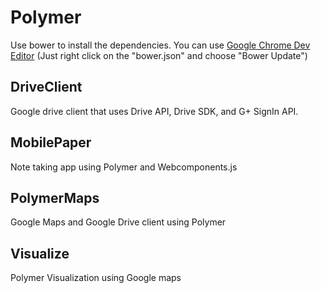 Polymer
=======
Use bower to install the dependencies. You can use [Google Chrome Dev Editor](https://chrome.google.com/webstore/detail/chrome-dev-editor-develop/pnoffddplpippgcfjdhbmhkofpnaalpg) (Just right click on the "bower.json" and choose "Bower Update")

DriveClient
---
Google drive client that uses Drive API, Drive SDK, and G+ SignIn API.

MobilePaper
---
Note taking app using Polymer and Webcomponents.js

PolymerMaps
---
Google Maps and Google Drive client using Polymer

Visualize
---
Polymer Visualization using Google maps

